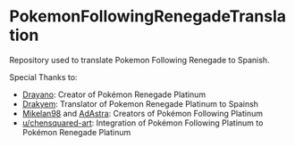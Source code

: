 # PokemonFollowingRenegadeTranslation
 
Repository used to translate Pokemon Following Renegade to Spanish.

Special Thanks to:
* [Drayano](https://twitter.com/Drayano60): Creator of Pokémon Renegade Platinum
* [Drakyem](https://twitter.com/drakyem): Translator of Pokemon Renegade Platinum to Spainsh
* [Mikelan98](https://twitter.com/Mikelan98) and [AdAstra](https://twitter.com/AdAstra_GL): Creators of Pokémon Following Platinum
* [u/chensquared-art](https://www.reddit.com/r/PokemonROMhacks/comments/s4fbhi/complete_renegade_platinum_and_following_platinum/): Integration of Pokémon Following Platinum to Pokémon Renegade Platinum